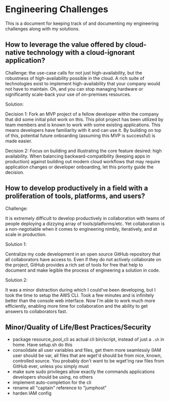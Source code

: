 # Engineering Challenges

This is a document for keeping track of and documenting my engineering challenges along with my solutions.

## How to leverage the value offered by cloud-native technology with a cloud-ignorant application?

Challenge: the use-case calls for not just high-availability, but the
robustness of high-availability possible in the cloud.  A rich suite of
technologies exist to implement high-availability that your company would not
have to maintain.  Oh, and you can stop managing hardware or significantly
scale-back your use of on-premises resources.

Solution: 

Decision 1: Fork an MVP project of a fellow developer within the company that did
some initial pilot work on this.  This pilot project has been utilized by team
members and is known to work with some existing applications.  This means
developers have familiarity with it and can use it.  By building on top of
this, potential future onboarding (assuming this MVP is successful) is made
easier.

Decision 2: Focus on building and illustrating the core feature desired: high
availability.  When balancing backward-compatibility (keeping apps in
production) against building out modern cloud workflows that may require
application changes or developer onboarding, let this priority guide the
decision.

## How to develop productively in a field with a proliferation of tools, platforms, and users?

Challenge:

It is extremely difficult to develop productively in collaboration with teams of people deploying a dizzying array of tools/platforms/etc.  Yet collaboration is a non-negotiable when it comes to engineering nimbly, iteratively, and at scale in production.

Solution 1:

Centralize my code development in an open source GitHub repository that all collaborators have access to.  Even if they do not actively collaborate on the project, GitHub provides a rich set of tools for free that help to document and make legible the process of engineering a solution in code.

Solution 2:

It was a minor distraction during which I could've been developing, but I took the time to setup the AWS CLI.  Took a few minutes and is infinitely better than the console web interface.  Now I'm able to work much more efficiently, enabling more time for collaboration and the ability to get answers to collaborators fast.



## Minor/Quality of Life/Best Practices/Security

- package resource_pool_cli as actual cli bin/script, instead of just a `.sh` in home.  Have setup.sh do this
- consolidate all user variables and files, get them more seamlessly (IAM user should be var, all files that are wget'd should be from nice, known, controlled source.  You probably don't want to be wget'ing raw files from GitHub ever, unless you simply must
- make sure sudo privileges allow exactly the commands applications developers should be using, no others
- implement auto-completion for the cli
- rename all "captain" reference to "jumphost"
- harden IAM config
